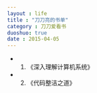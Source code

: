 ```yaml
---
layout : life
title : "刀刀亮的书单"
category : 刀刀爱看书
duoshuo: true
date : 2015-04-05
---
```



<!-- more -->

* 1. 《深入理解计算机系统》

* 2. 《代码整洁之道》

